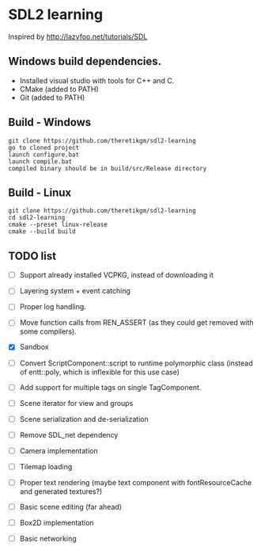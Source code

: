 # SDL2 learning
Inspired by http://lazyfoo.net/tutorials/SDL

## Windows build dependencies.
- Installed visual studio with tools for C++ and C.
- CMake (added to PATH)
- Git (added to PATH)

## Build - Windows
    git clone https://github.com/theretikgm/sdl2-learning
    go to cloned project
    launch configure.bat
    launch compile.bat
    compiled binary should be in build/src/Release directory

## Build - Linux
    git clone https://github.com/theretikgm/sdl2-learning
    cd sdl2-learning
    cmake --preset linux-release
    cmake --build build

## TODO list
- [ ] Support already installed VCPKG, instead of downloading it
- [ ] Layering system + event catching
- [ ] Proper log handling.
- [ ] Move function calls from REN_ASSERT (as they could get removed with some compilers).
- [x] Sandbox
- [ ] Convert ScriptComponent::script to runtime polymorphic class (instead of entt::poly, which is inflexible for this use case)
- [ ] Add support for multiple tags on single TagComponent.
- [ ] Scene iterator for view and groups
- [ ] Scene serialization and de-serialization
- [ ] Remove SDL_net dependency
- [ ] Camera implementation
- [ ] Tilemap loading
- [ ] Proper text rendering (maybe text component with fontResourceCache and generated textures?)
- [ ] Basic scene editing (far ahead)
- [ ] Box2D implementation
- [ ] Basic networking
 